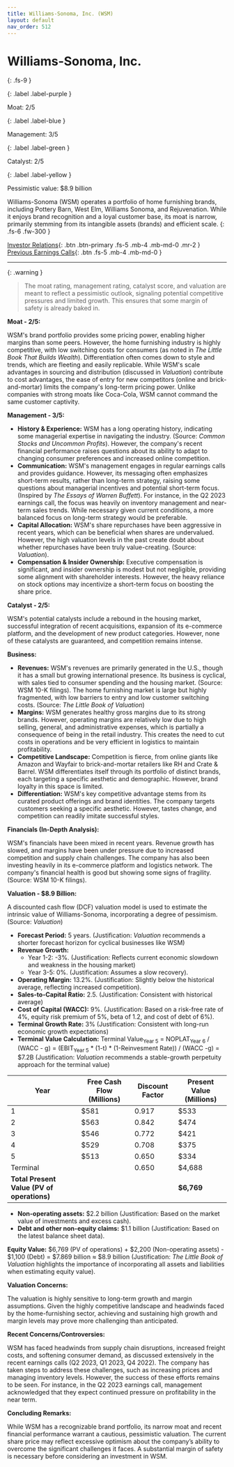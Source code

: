 ```yaml
---
title: Williams-Sonoma, Inc. (WSM)
layout: default
nav_order: 512
---
```


# Williams-Sonoma, Inc.
{: .fs-9 }

{: .label .label-purple }

Moat: 2/5

{: .label .label-blue }

Management: 3/5

{: .label .label-green }

Catalyst: 2/5

{: .label .label-yellow }

Pessimistic value: $8.9 billion

Williams-Sonoma (WSM) operates a portfolio of home furnishing brands, including Pottery Barn, West Elm, Williams Sonoma, and Rejuvenation. While it enjoys brand recognition and a loyal customer base, its moat is narrow, primarily stemming from its intangible assets (brands) and efficient scale.
{: .fs-6 .fw-300 }

[Investor Relations](https://www.google.com/search?q=WSM+investor+relations){: .btn .btn-primary .fs-5 .mb-4 .mb-md-0 .mr-2 }
[Previous Earnings Calls](https://discountingcashflows.com/company/WSM/transcripts/){: .btn .fs-5 .mb-4 .mb-md-0 }

---

{: .warning } 
>The moat rating, management rating, catalyst score, and valuation are meant to reflect a pessimistic outlook, signaling potential competitive pressures and limited growth. This ensures that some margin of safety is already baked in.


**Moat - 2/5:**

WSM's brand portfolio provides some pricing power, enabling higher margins than some peers. However, the home furnishing industry is highly competitive, with low switching costs for consumers (as noted in *The Little Book That Builds Wealth*).  Differentiation often comes down to style and trends, which are fleeting and easily replicable. While WSM's scale advantages in sourcing and distribution (discussed in *Valuation*) contribute to cost advantages, the ease of entry for new competitors (online and brick-and-mortar) limits the company's long-term pricing power. Unlike companies with strong moats like Coca-Cola, WSM cannot command the same customer captivity.

**Management - 3/5:**

* **History & Experience:**  WSM has a long operating history, indicating some managerial expertise in navigating the industry.  (Source: *Common Stocks and Uncommon Profits*). However, the company's recent financial performance raises questions about its ability to adapt to changing consumer preferences and increased online competition.
* **Communication:** WSM's management engages in regular earnings calls and provides guidance. However, its messaging often emphasizes short-term results, rather than long-term strategy, raising some questions about managerial incentives and potential short-term focus. (Inspired by *The Essays of Warren Buffett*). For instance, in the Q2 2023 earnings call, the focus was heavily on inventory management and near-term sales trends.  While necessary given current conditions, a more balanced focus on long-term strategy would be preferable.
* **Capital Allocation:**  WSM's share repurchases have been aggressive in recent years, which can be beneficial when shares are undervalued.  However, the high valuation levels in the past create doubt about whether repurchases have been truly value-creating. (Source: *Valuation*).
* **Compensation & Insider Ownership:**  Executive compensation is significant, and insider ownership is modest but not negligible, providing some alignment with shareholder interests. However, the heavy reliance on stock options may incentivize a short-term focus on boosting the share price.

**Catalyst - 2/5:**

WSM's potential catalysts include a rebound in the housing market,  successful integration of recent acquisitions, expansion of its e-commerce platform, and the development of new product categories. However, none of these catalysts are guaranteed, and competition remains intense.

**Business:**

* **Revenues:** WSM's revenues are primarily generated in the U.S., though it has a small but growing international presence.  Its business is cyclical, with sales tied to consumer spending and the housing market. (Source: WSM 10-K filings). The home furnishing market is large but highly fragmented, with low barriers to entry and low customer switching costs. (Source: *The Little Book of Valuation*)
* **Margins:** WSM generates healthy gross margins due to its strong brands. However, operating margins are relatively low due to high selling, general, and administrative expenses, which is partially a consequence of being in the retail industry. This creates the need to cut costs in operations and be very efficient in logistics to maintain profitability.
* **Competitive Landscape:** Competition is fierce, from online giants like Amazon and Wayfair to brick-and-mortar retailers like RH and Crate & Barrel. WSM differentiates itself through its portfolio of distinct brands, each targeting a specific aesthetic and demographic.  However, brand loyalty in this space is limited.
* **Differentiation:** WSM's key competitive advantage stems from its curated product offerings and brand identities.  The company targets customers seeking a specific aesthetic.  However, tastes change, and competition can readily imitate successful styles.

**Financials (In-Depth Analysis):**

WSM's financials have been mixed in recent years. Revenue growth has slowed, and margins have been under pressure due to increased competition and supply chain challenges.  The company has also been investing heavily in its e-commerce platform and logistics network.  The company's financial health is good but showing some signs of fragility.  (Source: WSM 10-K filings).


**Valuation - $8.9 Billion:**

A discounted cash flow (DCF) valuation model is used to estimate the intrinsic value of Williams-Sonoma, incorporating a degree of pessimism. (Source: *Valuation*)

* **Forecast Period:** 5 years. (Justification: *Valuation* recommends a shorter forecast horizon for cyclical businesses like WSM)
* **Revenue Growth:**  
    * Year 1-2: -3%. (Justification: Reflects current economic slowdown and weakness in the housing market)
    * Year 3-5: 0%. (Justification: Assumes a slow recovery).
* **Operating Margin:** 13.2%. (Justification: Slightly below the historical average, reflecting increased competition).
* **Sales-to-Capital Ratio:** 2.5. (Justification: Consistent with historical average)
* **Cost of Capital (WACC):** 9%. (Justification:  Based on a risk-free rate of 4%, equity risk premium of 5%, beta of 1.2, and cost of debt of 6%). 
* **Terminal Growth Rate:**  3%  (Justification: Consistent with long-run economic growth expectations)
* **Terminal Value Calculation:**  Terminal Value<sub>Year 5</sub> =  NOPLAT<sub>Year 6</sub> / (WACC - g) =  (EBIT<sub>Year 5</sub> \* (1-t) \* (1-Reinvesment Rate)) / (WACC -g)  = $7.2B (Justification: *Valuation* recommends a stable-growth perpetuity approach for the terminal value)



| Year | Free Cash Flow (Millions) | Discount Factor | Present Value (Millions) |
|---|---|---|---|
| 1 | $581 | 0.917 | $533 |
| 2 | $563 | 0.842 | $474 |
| 3 | $546 | 0.772 | $421 |
| 4 | $529 | 0.708 | $375 |
| 5 | $513 | 0.650 | $334 |
| Terminal |  | 0.650 | $4,688 |
| **Total Present Value (PV of operations)** |  |  | **$6,769** |

* **Non-operating assets:** $2.2 billion (Justification: Based on the market value of investments and excess cash).
* **Debt and other non-equity claims:**  $1.1 billion (Justification: Based on the latest balance sheet data).

**Equity Value:** $6,769 (PV of operations) + $2,200 (Non-operating assets) - $1,100 (Debt) = $7.869 billion  ≈ $8.9 billion (Justification: *The Little Book of Valuation* highlights the importance of incorporating all assets and liabilities when estimating equity value). 

**Valuation Concerns:**

The valuation is highly sensitive to long-term growth and margin assumptions. Given the highly competitive landscape and headwinds faced by the home-furnishing sector, achieving and sustaining high growth and margin levels may prove more challenging than anticipated.

**Recent Concerns/Controversies:**

WSM has faced headwinds from supply chain disruptions, increased freight costs, and softening consumer demand, as discussed extensively in the recent earnings calls (Q2 2023, Q1 2023, Q4 2022).  The company has taken steps to address these challenges, such as increasing prices and managing inventory levels. However, the success of these efforts remains to be seen.  For instance, in the Q2 2023 earnings call, management acknowledged that they expect continued pressure on profitability in the near term.

**Concluding Remarks:**

While WSM has a recognizable brand portfolio, its narrow moat and recent financial performance warrant a cautious, pessimistic valuation.  The current share price may reflect excessive optimism about the company’s ability to overcome the significant challenges it faces.  A substantial margin of safety is necessary before considering an investment in WSM.